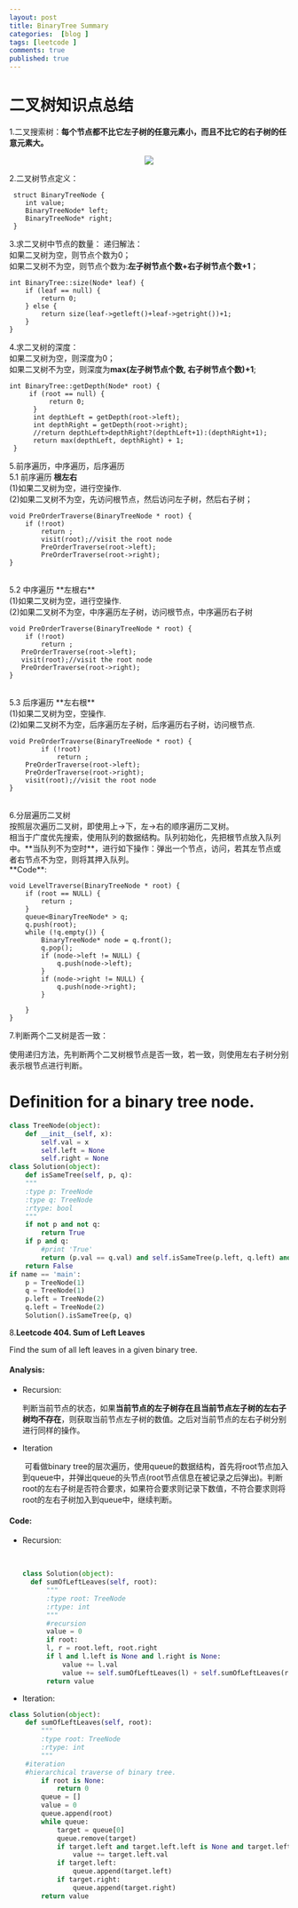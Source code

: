 ```yaml
---
layout: post
title: BinaryTree Summary
categories:  [blog ]
tags: [leetcode ]
comments: true
published: true
---
```

# 二叉树知识点总结
1.二叉搜索树：**每个节点都不比它左子树的任意元素小，而且不比它的右子树的任意元素大。**<br/>
<center>
    <p><img src="http://ww2.sinaimg.cn/large/6add1635gw1f7qi9piv80j20dw09udg4.jpg" align="center"></p>
</center>

2.二叉树节点定义：<br/>

	 struct BinaryTreeNode {
	 	int value;
	 	BinaryTreeNode* left;
	 	BinaryTreeNode* right;
	 }

3.求二叉树中节点的数量：
递归解法：<br/>
如果二叉树为空，则节点个数为0；<br/>
如果二叉树不为空，则节点个数为:**左子树节点个数+右子树节点个数+1**；

    int BinaryTree::size(Node* leaf) {
    	if (leaf == null) {
    		return 0;
    	} else {
    		return size(leaf->getleft()+leaf->getright())+1;
    	}
    }

4.求二叉树的深度：<br/>
如果二叉树为空，则深度为0；<br/>
如果二叉树不为空，则深度为**max(左子树节点个数, 右子树节点个数)+1**;

    int BinaryTree::getDepth(Node* root) {
         if (root == null) {
     	      return 0;  
     	  }
     	  int depthLeft = getDepth(root->left);
     	  int depthRight = getDepth(root->right);
     	  //return depthLeft>depthRight?(depthLeft+1):(depthRight+1);
     	  return max(depthLeft, depthRight) + 1;
     }

5.前序遍历，中序遍历，后序遍历<br/>
5.1 前序遍历  **根左右**<br/>
(1)如果二叉树为空，进行空操作.<br/>
(2)如果二叉树不为空，先访问根节点，然后访问左子树，然后右子树；<br/>

    void PreOrderTraverse(BinaryTreeNode * root) {
        if (!root)
        	return ;
        	visit(root);//visit the root node
        	PreOrderTraverse(root->left);
        	PreOrderTraverse(root->right);
    } 

 <br/>
5.2 中序遍历  **左根右**<br/>
(1)如果二叉树为空，进行空操作.<br/>
(2)如果二叉树不为空，中序遍历左子树，访问根节点，中序遍历右子树<br/>

    void PreOrderTraverse(BinaryTreeNode * root) {
    	if (!root)
    		return ;
       PreOrderTraverse(root->left);
       visit(root);//visit the root node
       PreOrderTraverse(root->right);
    }

<br/>
5.3 后序遍历  **左右根**<br/>
(1)如果二叉树为空，空操作.<br/>
(2)如果二叉树不为空，后序遍历左子树，后序遍历右子树，访问根节点.<br>

    void PreOrderTraverse(BinaryTreeNode * root) {
    		if (!root)
    			return ;
       	PreOrderTraverse(root->left);
       	PreOrderTraverse(root->right);
       	visit(root);//visit the root node
    }


<br/>
6.分层遍历二叉树<br/>
按照层次遍历二叉树，即使用上->下，左->右的顺序遍历二叉树。<br/>
相当于广度优先搜索，使用队列的数据结构。队列初始化，先把根节点放入队列中。**当队列不为空时**，进行如下操作：弹出一个节点，访问，若其左节点或者右节点不为空，则将其押入队列。<br/>
**Code**:

    void LevelTraverse(BinaryTreeNode * root) {
    	if (root == NULL) {
    		return ;
    	}
    	queue<BinaryTreeNode* > q;
    	q.push(root);
    	while (!q.empty()) {
    		BinaryTreeNode* node = q.front();
    		q.pop();
    		if (node->left != NULL) {
    			q.push(node->left);
    		}
    		if (node->right != NULL) {
    			q.push(node->right);
    		}
    		
    	}
    }

7.判断两个二叉树是否一致：

使用递归方法，先判断两个二叉树根节点是否一致，若一致，则使用左右子树分别表示根节点进行判断。

# Definition for a binary tree node.

```python
class TreeNode(object):
    def __init__(self, x):
        self.val = x
        self.left = None
        self.right = None
class Solution(object):
    def isSameTree(self, p, q):
    """
    :type p: TreeNode
    :type q: TreeNode
    :rtype: bool
    """
    if not p and not q:
    	return True
    if p and q:
    	#print 'True'
    	return (p.val == q.val) and self.isSameTree(p.left, q.left) and self.isSameTree(p.right, q.right)
    return False
if name == 'main':
    p = TreeNode(1)
    q = TreeNode(1)
    p.left = TreeNode(2)
    q.left = TreeNode(2)
    Solution().isSameTree(p, q)
```

8.**Leetcode 404. Sum of Left Leaves**

Find the sum of all left leaves in a given binary tree.

#### Analysis:

- Recursion:

  ​	判断当前节点的状态，如果**当前节点的左子树存在且当前节点左子树的左右子树均不存在**，则获取当前节点左子树的数值。之后对当前节点的左右子树分别进行同样的操作。

- Iteration

  ​	可看做binary tree的层次遍历，使用queue的数据结构，首先将root节点加入到queue中，并弹出queue的头节点(root节点信息在被记录之后弹出)。判断root的左右子树是否符合要求，如果符合要求则记录下数值，不符合要求则将root的左右子树加入到queue中，继续判断。

#### Code:

- Recursion:

  ​

  ```python
  class Solution(object):
  	def sumOfLeftLeaves(self, root):
      	"""
      	:type root: TreeNode
      	:rtype: int
      	"""
      	#recursion
      	value = 0
      	if root:
      	l, r = root.left, root.right
      	if l and l.left is None and l.right is None:
      		value += l.val
      		value += self.sumOfLeftLeaves(l) + self.sumOfLeftLeaves(r)
      	return value
  ```

- Iteration:



```python
class Solution(object):
	def sumOfLeftLeaves(self, root):
    	"""
   	 	:type root: TreeNode
   	 	:rtype: int
    	"""
    #iteration
    #hierarchical traverse of binary tree.
    	if root is None:
    		return 0
    	queue = []
    	value = 0
    	queue.append(root)
    	while queue:
        	target = queue[0]
        	queue.remove(target)
        	if target.left and target.left.left is None and target.left.right is None:
            	value += target.left.val
        	if target.left:
            	queue.append(target.left)
        	if target.right:
            	queue.append(target.right)
    	return value
```